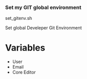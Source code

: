 ### Set my GIT global environment

set_gitenv.sh

Set global Develeper Git Environment

# Variables

- User
- Email
- Core Editor

